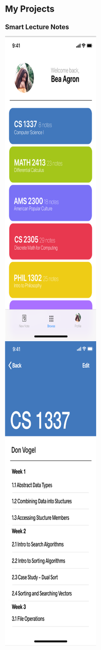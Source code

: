 # My Projects
## Smart Lecture Notes

<img src="https://github.com/beaagron/beaagron.github.io/raw/master/classListHorizontal.png" width="300" height="1000">
<img src="https://github.com/beaagron/beaagron.github.io/raw/master/inClass.png" width="300" height="1000">
